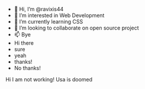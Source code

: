 - 👋 Hi, I’m @ravixis44
- 👀 I’m interested in Web Development
- 🌱 I’m currently learning CSS
- 💞️ I’m looking to collaborate on open source project
- 📫 Bye
- Hi there
- sure
- yeah
- thanks!
- No thanks!

Hi I am not working!
Usa is doomed